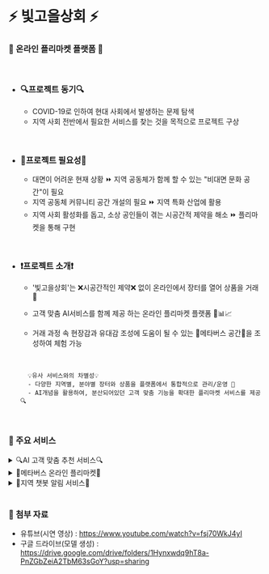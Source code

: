 # ⚡ 빛고을상회 ⚡
### 👛 온라인 플리마켓 플랫폼 👜

<br>

- ### 🔍프로젝트 동기🔍
    - COVID-19로 인하여 현대 사회에서 발생하는 문제 탐색
    - 지역 사회 전반에서 필요한 서비스를 찾는 것을 목적으로 프로젝트 구상

<br>

- ### 🎇프로젝트 필요성🎇
    - 대면이 어려운 현재 상황 ⏩ 지역 공동체가 함께 할 수 있는 "비대면 문화 공간"이 필요
    - 지역 공동체 커뮤니티 공간 개설의 필요 ⏩ 지역 특화 산업에 활용
    - 지역 사회 활성화를 돕고, 소상 공인들이 겪는 시공간적 제약을 해소 ⏩ 플리마켓을 통해 구현

<br>

- ### ❗프로젝트 소개❗
 
    - '빛고을상회'는 ❌시공간적인 제약❌ 없이 온라인에서 장터를 열어 상품을 거래 👛
    - 고객 맞춤 AI서비스를 함께 제공 하는 온라인 플리마켓 플랫폼 🤖📊📈
 
 
    - 거래 과정 속 현장감과 유대감 조성에 도움이 될 수 있는 🥽메타버스 공간🥽을 조성하여 체험 가능
    
    <br>

        💡유사 서비스와의 차별성💡
        - 다양한 지역별, 분야별 장터와 상품을 플랫폼에서 통합적으로 관리/운영 📝
        - AI개념을 활용하여, 분산되어있던 고객 맞춤 기능을 확대한 플리마켓 서비스를 제공 🔍


<br>

<h3>🧡 주요 서비스</h3>
<details>
<summary>🔍AI 고객 맞춤 추천 서비스🔍</summary>
<div markdown="1">       
<br>

## 카테고리 판별/분류 기능🔡🔠
- 입력한 상품이 속한 카테고리(주제)를 판별하고 추천
    <br>

    1. 아이디어스 사이트에서 카테고리 분류를 위한 데이터 크롤링
    2. label 축약 및 데이터 전처리
    3. 형태소 분석기를 통해 데이터를 형태소 단위로 분할
    4. Tokenizer을 이용하여 단어들을 시퀀스 형태로 변환
    
    <br>

    - Sequential 모델, Embedding, LSTM, Dense 레이어 사용
    - Loss는 categorical_crossentropy , optimizer는 adam, metrics는 acc 사용
    <br>
    <br>
---

## 유사 상품 추천 기능💌
- 입력한 상품과 유사한 상품을 추천/비교
<br>

- 사용모델: Doc2Vec
    - tagged_data를 학습하여 각 문장 별로 임베딩 벡터를 구하고,
    구해진 벡터를 통해 예측 과정에서 입력된 값과 유사한 단어 추천
    - 문장을 구성하는 단어 벡터와 
문서 자체의 벡터를 구해 유사도를 비교
<br>

- 주요 라이브러리: py-hanspell
    - 네이버 맞춤법 검사기를 이용한 
    파이썬용 한글 맞춤법 검사 라이브러리

    - 크롤링된 원형 데이터에서 맞춤법, 띄어쓰기를 교정한 후 토크나이징하여 학습 결과물의 정확도 향상
  <br>
  <br>
---
 

## ⭕리뷰 긍정/부정 감정 분석 기능❌

- 작성된 리뷰를 바탕으로 내용에서 긍정/부정 여부에 따라 감정 판별하여 상품 만족도 파악에 도움
    <br>

    1. 평점이 3점보다 크면 1(긍정리뷰), 작으면 0 (부정리뷰)
    2. Null값 확인, 정규 표현식을 통한 데이터 전처리
    3. 형태소분석기(okt)를 통해 데이터를 형태소 단위로 분할
    4. Tokenizer을 이용하여 단어들을 시퀀스 형태로 변환
    
    <br>

    - Sequential 모델, Embedding, LSTM, Dense 레이어 사용
    - Loss는 binary_crossentropy, optimizer는 rmsprop, metrics는 acc사용

</div>
</details>

<details>
<summary>🎡메타버스 온라인 플리마켓🎡</summary>
<div markdown="2">
<br>

- 장터 등록 /상품 판매를 위해 필요한 필수 기능 구축
- ZEPETO Build-it을 통해 가상의 장터 공간 구축
- 메타버스 가상공간에 플리마켓 환경이 실제로 구축되어 있어서 현실감과 유대감을 조성

</div>
</details>

<details>
<summary>🤖지역 챗봇 알림 서비스🤖</summary>
<div markdown="3">
<br> 

- 이용자가 등록한 지역 정보, 관심 카테고리 등으로 원하는 장터/상품에 대한 소식을 챗봇을 통해 확인

</div>
</details>

<br>


<h3>💛 첨부 자료</h3>

- 유튜브(시연 영상) : https://www.youtube.com/watch?v=fsj70WkJ4yI
- 구글 드라이브(모델 생성) : https://drive.google.com/drive/folders/1Hynxwdq9hT8a-PnZGbZeiA2TbM63sGoY?usp=sharing
